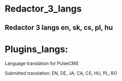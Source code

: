 # Redactor_3_langs
Redactor 3 langs en, sk, cs, pl, hu
--
# Plugins_langs:

Language translation for PulseCMS

Submitted translation: EN, DE, JA, CA, CS, HU, PL, RO

